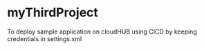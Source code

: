 # myThirdProject
To deploy sample application on cloudHUB using CICD by keeping credentials in settings.xml
